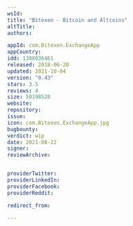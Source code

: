 ```yaml
---
wsId: 
title: "Bitexen - Bitcoin and Altcoins"
altTitle: 
authors:

appId: com.Bitexen.ExchangeApp
appCountry: 
idd: 1388036461
released: 2018-06-20
updated: 2021-10-04
version: "0.43"
stars: 3.5
reviews: 4
size: 50198528
website: 
repository: 
issue: 
icon: com.Bitexen.ExchangeApp.jpg
bugbounty: 
verdict: wip
date: 2021-08-22
signer: 
reviewArchive:


providerTwitter: 
providerLinkedIn: 
providerFacebook: 
providerReddit: 

redirect_from:

---
```


